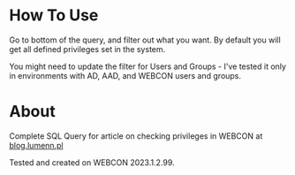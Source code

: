 
# How To Use
Go to bottom of the query, and filter out what you want. By default you will get all defined privileges set in the system.

You might need to update the filter for Users and Groups - I've tested it only in environments with AD, AAD, and WEBCON users and groups.

# About
Complete SQL Query for article on checking privileges in WEBCON at [blog.lumenn.pl](blog.lumenn.pl/webcon-privileges/)

Tested and created on WEBCON 2023.1.2.99.

